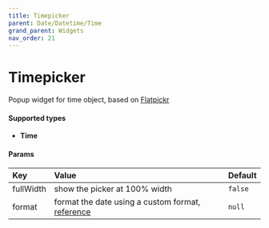 ```yaml
---
title: Timepicker
parent: Date/Datetime/Time
grand_parent: Widgets
nav_order: 21
---
```


# Timepicker

Popup widget for time object, based on [Flatpickr](https://flatpickr.js.org/)


#### Supported types
- **Time**

#### Params

| Key          | Value             | Default           |
|:-------------|:------------------|:------------------|
| fullWidth    | show the picker at 100% width | `false`  |
| format    | format the date using a custom format, [reference](https://docs.oracle.com/javase/8/docs/api/java/time/format/DateTimeFormatter.html) | `null`  |

